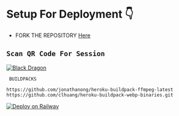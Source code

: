 # Setup For Deployment 👇

- FORK THE REPOSITORY [Here](https://github.com/nimaofficial/Black-Dragon/fork)

## `Scan QR Code For Session`
[![Black Dragon](https://repl.it/badge/github/quiec/whatsasena)](https://replit.com/@nimaofficial/KING-ALPHA-QR)

 ` BUILDPACKS`

```
https://github.com/jonathanong/heroku-buildpack-ffmpeg-latest
https://github.com/clhuang/heroku-buildpack-webp-binaries.git
```

[![Deploy on Railway](https://railway.app/button.svg)](https://railway.app/new/template?template=https://github.com/nimaofficial/Black-Dragon)
